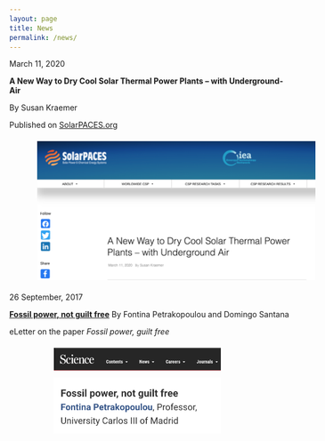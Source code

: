 ```yaml
---
layout: page
title: News
permalink: /news/
---
```


March 11, 2020  

**A New Way to Dry Cool Solar Thermal Power Plants – with Underground-Air**

By Susan Kraemer 

Published on [SolarPACES.org](https://www.solarpaces.org/a-new-way-to-dry-cool-thermal-power-plants-with-underground%E2%80%A8-air/)

<img src="/files/figs/News2.png" alt="Solarpaces" width="500px" style="float: center;margin-left: 50px;margin-top: 7px;margin-bottom: 5px">

26 September, 2017

[**Fossil power, not guilt free**](https://science.sciencemag.org/content/356/6340/796/tab-e-letters)
By Fontina Petrakopoulou and Domingo Santana

eLetter on the paper *Fossil power, guilt free*

<img src="/files/figs/News1b.png" alt="Comment_scienceb" width="300px" style="float: left;margin-left: 80px;margin-top: 7px;margin-bottom: 5px">
<img src="/files/figs/News1.png" alt="Comment_sciencea" width="300px" style="float: left;margin-left: 80px;margin-top: 7px;margin-bottom: 5px">

